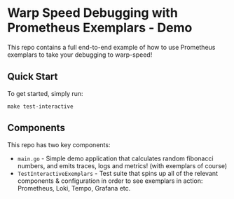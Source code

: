# Warp Speed Debugging with Prometheus Exemplars - Demo

This repo contains a full end-to-end example of how to use Prometheus exemplars to take your debugging to warp-speed!

## Quick Start

To get started, simply run:

```
make test-interactive
```

## Components

This repo has two key components:
* `main.go` - Simple demo application that calculates random fibonacci numbers, and emits traces, logs and metrics! (with exemplars of course)
* `TestInteractiveExemplars` - Test suite that spins up all of the relevant components & configuration in order to see exemplars in action: Prometheus, Loki, Tempo, Grafana etc.
